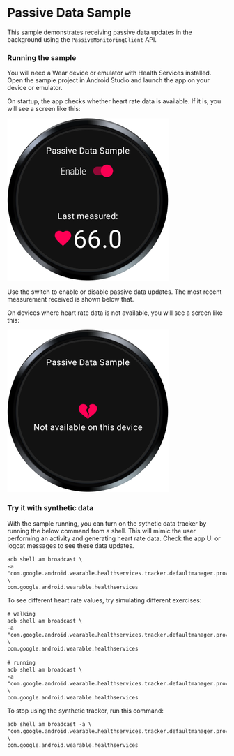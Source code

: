 # Passive Data Sample

This sample demonstrates receiving passive data updates in the background using the
`PassiveMonitoringClient` API.

### Running the sample

You will need a Wear device or emulator with Health Services installed. Open the sample project in
Android Studio and launch the app on your device or emulator.

On startup, the app checks whether heart rate data is available. If it is, you will see a screen
like this:

![heart rate available screenshot](screenshots/whs_passive_data_available.png)

Use the switch to enable or disable passive data updates. The most recent measurement received is
shown below that.

On devices where heart rate data is not available, you will see a screen like this:

![heart rate unavailable screenshot](screenshots/whs_passive_data_not_available.png)

### Try it with synthetic data

With the sample running, you can turn on the sythetic data tracker by running the below command from
a shell. This will mimic the user performing an activity and generating heart rate data. Check the
app UI or logcat messages to see these data updates.

```shell
adb shell am broadcast \
-a "com.google.android.wearable.healthservices.tracker.defaultmanager.providers.synthetic.USE_SYNTHETIC_TRACKER" \
com.google.android.wearable.healthservices
```

To see different heart rate values, try simulating different exercises:
```shell
# walking
adb shell am broadcast \
-a "com.google.android.wearable.healthservices.tracker.defaultmanager.providers.synthetic.user.START_WALKING" \
com.google.android.wearable.healthservices

# running
adb shell am broadcast \
-a "com.google.android.wearable.healthservices.tracker.defaultmanager.providers.synthetic.user.START_RUNNING" \
com.google.android.wearable.healthservices
```

To stop using the synthetic tracker, run this command:
```shell
adb shell am broadcast -a \
"com.google.android.wearable.healthservices.tracker.defaultmanager.providers.synthetic.USE_SENSORS_TRACKER" \
com.google.android.wearable.healthservices
```
